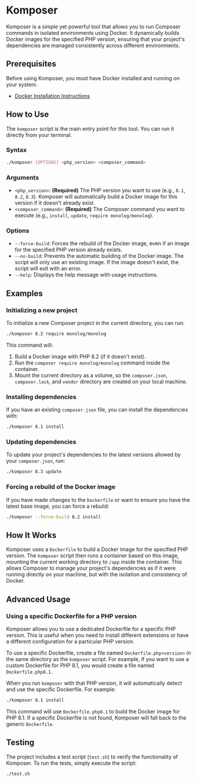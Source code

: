 # Komposer

Komposer is a simple yet powerful tool that allows you to run Composer commands in isolated environments using Docker. It dynamically builds Docker images for the specified PHP version, ensuring that your project's dependencies are managed consistently across different environments.

## Prerequisites

Before using Komposer, you must have Docker installed and running on your system.

- [Docker Installation Instructions](https://docs.docker.com/engine/install/)

## How to Use

The `komposer` script is the main entry point for this tool. You can run it directly from your terminal.

### Syntax

```bash
./komposer [OPTIONS] <php_version> <composer_command>
```

### Arguments

-   `<php_version>`: **(Required)** The PHP version you want to use (e.g., `8.1`, `8.2`, `8.3`). Komposer will automatically build a Docker image for this version if it doesn't already exist.
-   `<composer_command>`: **(Required)** The Composer command you want to execute (e.g., `install`, `update`, `require monolog/monolog`).

### Options

-   `--force-build`: Forces the rebuild of the Docker image, even if an image for the specified PHP version already exists.
-   `--no-build`: Prevents the automatic building of the Docker image. The script will only use an existing image. If the image doesn't exist, the script will exit with an error.
-   `--help`: Displays the help message with usage instructions.

## Examples

### Initializing a new project

To initialize a new Composer project in the current directory, you can run:

```bash
./komposer 8.2 require monolog/monolog
```

This command will:
1.  Build a Docker image with PHP 8.2 (if it doesn't exist).
2.  Run the `composer require monolog/monolog` command inside the container.
3.  Mount the current directory as a volume, so the `composer.json`, `composer.lock`, and `vendor` directory are created on your local machine.

### Installing dependencies

If you have an existing `composer.json` file, you can install the dependencies with:

```bash
./komposer 8.1 install
```

### Updating dependencies

To update your project's dependencies to the latest versions allowed by your `composer.json`, run:

```bash
./komposer 8.3 update
```

### Forcing a rebuild of the Docker image

If you have made changes to the `Dockerfile` or want to ensure you have the latest base image, you can force a rebuild:

```bash
./komposer --force-build 8.2 install
```

## How It Works

Komposer uses a `Dockerfile` to build a Docker image for the specified PHP version. The `komposer` script then runs a container based on this image, mounting the current working directory to `/app` inside the container. This allows Composer to manage your project's dependencies as if it were running directly on your machine, but with the isolation and consistency of Docker.

## Advanced Usage

### Using a specific Dockerfile for a PHP version

Komposer allows you to use a dedicated Dockerfile for a specific PHP version. This is useful when you need to install different extensions or have a different configuration for a particular PHP version.

To use a specific Dockerfile, create a file named `Dockerfile.php<version>` in the same directory as the `komposer` script. For example, if you want to use a custom Dockerfile for PHP 8.1, you would create a file named `Dockerfile.php8.1`.

When you run `komposer` with that PHP version, it will automatically detect and use the specific Dockerfile. For example:

```bash
./komposer 8.1 install
```

This command will use `Dockerfile.php8.1` to build the Docker image for PHP 8.1. If a specific Dockerfile is not found, Komposer will fall back to the generic `Dockerfile`.

## Testing

The project includes a test script (`test.sh`) to verify the functionality of Komposer. To run the tests, simply execute the script:

```bash
./test.sh
```